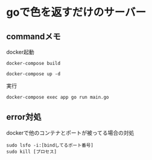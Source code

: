 # goで色を返すだけのサーバー
## commandメモ
docker起動
```
docker-compose build

docker-compose up -d
```
実行
```
docker-compose exec app go run main.go
```
## error対処
dockerで他のコンテナとポートが被ってる場合の対処
```
sudo lsfo -i:[bindしてるポート番号]
sudo kill [プロセス]
```
